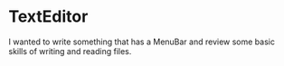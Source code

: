 # TextEditor
I wanted to write something that has a MenuBar and review some basic skills of writing and reading files.  
